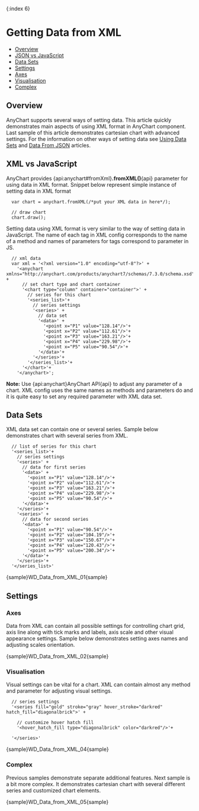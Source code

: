 {:index 6}
# Getting Data from XML

* [Overview](#overview)
* [JSON vs JavaScript](#json_vs_javascript)
* [Data Sets](#data_sets)
* [Settings](#settings)
 * [Axes](#axes)
 * [Visualisation](#visualisation)
 * [Complex](#complex)

## Overview

AnyChart supports several ways of setting data. This article quickly demonstrates main aspects of using XML format in AnyChart component. Last sample of this article demonstrates cartesian chart with advanced settings. For the information on other ways of setting data see [Using Data Sets](Using_Data_Sets) and [Data From JSON](Data_From_JSON) articles.

## XML vs JavaScript

AnyChart provides {api:anychart#fromXml}**.fromXML()**{api} parameter for using data in XML format. Snippet below represent simple instance of setting data in XML format

```
  var chart = anychart.fromXML(/*put your XML data in here*/);

  // draw chart
  chart.draw();
```

Setting data using XML format is very similar to the way of setting data in JavaScript. The name of each tag in XML config corresponds to the name of a method and names of parameters for tags correspond to parameter in JS.

```
  // xml data
  var xml = '<?xml version="1.0" encoding="utf-8"?>' +
    '<anychart xmlns="http://anychart.com/products/anychart7/schemas/7.3.0/schema.xsd">' +
      // set chart type and chart container
      '<chart type="column" container="container">' +
        // series for this chart
        '<series_list>'+
          // series settings
          '<series>' +
            // data set
            '<data>' +
              '<point x="P1" value="128.14"/>'+
              '<point x="P2" value="112.61"/>'+
              '<point x="P3" value="163.21"/>'+
              '<point x="P4" value="229.98"/>'+
              '<point x="P5" value="90.54"/>'+
            '</data>'+
          '</series>'+
        '</series_list>'+
      '</chart>'+
    '</anychart>';
```

**Note:** Use {api:anychart}AnyChart API{api} to adjust any parameter of a chart. XML config uses the same names as methods and parameters do and it is quite easy to set any required parameter with XML data set.

## Data Sets

XML data set can contain one or several series. Sample below demonstrates chart with several series from XML.

```
  // list of series for this chart
  '<series_list>'+
    // series settings
    '<series>' +
      // data for first series
      '<data>' +
        '<point x="P1" value="128.14"/>'+
        '<point x="P2" value="112.61"/>'+
        '<point x="P3" value="163.21"/>'+
        '<point x="P4" value="229.98"/>'+
        '<point x="P5" value="90.54"/>'+
      '</data>'+
    '</series>'+
    '<series>' +
      // data for second series
      '<data>' +
        '<point x="P1" value="90.54"/>'+
        '<point x="P2" value="104.19"/>'+
        '<point x="P3" value="150.67"/>'+
        '<point x="P4" value="120.43"/>'+
        '<point x="P5" value="200.34"/>'+
      '</data>'+
    '</series>'+
  '</series_list>'
```

{sample}WD\_Data\_from\_XML\_01{sample}

## Settings

### Axes

Data from XML can contain all possible settings for controlling chart grid, axis line along with tick marks and labels, axis scale and other visual appearance settings. Sample below demonstrates setting axes names and adjusting scales orientation.

{sample}WD\_Data\_from\_XML\_02{sample}

### Visualisation

Visual settings can be vital for a chart. XML can contain almost any method and parameter for adjusting visual settings.

```
  // series settings
  '<series fill="gold" stroke="gray" hover_stroke="darkred" hatch_fill="diagonalbrick">' +

    // customize hover hatch fill
    '<hover_hatch_fill type="diagonalbrick" color="darkred"/>'+

  '</series>'
```

{sample}WD\_Data\_from\_XML\_04{sample}

### Complex

Previous samples demonstrate separate additional features. Next sample is a bit more complex. It demonstrates cartesian chart with several different series and customized chart elements.

{sample}WD\_Data\_from\_XML\_05{sample}


<!--



















AnyChart provides variate of possibilities for translating data into Anychart JavaScript library. Constant usage of java script solutions may appear to be unproductive and even impossible in some cases. Aiming to makes our component more comfortable for our partners, Anychart provides opportunities to use data from XML file. This article is divided to usage of XML format as source of information and chart style setter.

For feeding XML files to anychart, use {api:anychart#fromXml}**.fromXML()**{api} parameter.

```
  var chart = anychart.fromXml(/*put your XML data in here*/);

  // set container and draw chart
  chart.container('container').draw();
```

Snippet above demonstrates getting data from XML but avoid illuminating XML structure itself. Snippet below represents simple structure of acceptable XML.

```
  // xml data
  var xml = '<?xml version="1.0" encoding="utf-8"?>' +
    '<anychart xmlns="http://anychart.com/products/anychart7/schemas/7.3.0/schema.xsd">' +
      // set chart type and chart container
      '<chart type="column" container="container">' +
        // series for this chart
        '<series_list>'+
          // series settings
          '<series>' +
            // data set
            '<data>' +
              '<point x="P1" value="128.14"/>'+
              '<point x="P2" value="112.61"/>'+
              '<point x="P3" value="163.21"/>'+
              '<point x="P4" value="229.98"/>'+
              '<point x="P5" value="90.54"/>'+
            '</data>'+
          '</series>'+
        '</series_list>'+
      '</chart>'+
    '</anychart>';
```

{sample}WD\_Data\_from\_XML\_01{sample}

## Multiple Series

Charts with multiple series are not much different from the charts with single one. Snippet below demonstrates main aspects of multi-series data from XML.

```
  <series_list>
    <series>
      <data>
        <point x="P1" value="128.14"/>
        <point x="P2" value="112.61"/>
        <point x="P3" value="163.21"/>
        <point x="P4" value="229.98"/>
        <point x="P5" value="90.54"/>
      </data>
    </series>
    <series>
      <data>
        <point x="P1" value="90.54"/>
        <point x="P2" value="104.19"/>
        <point x="P3" value="150.67"/>
        <point x="P4" value="120.43"/>
        <point x="P5" value="200.34"/>
      </data>
    </series>
  </series_list>
```

{sample}WD\_Data\_from\_XML\_02{sample}

## Axis

Data from XML may contain all possible settings for controlling chart grid, axis line along with tick marks and labels, axis scale and other visual appearance settings. In this section we will quickly demonstrate how axis orientation can be adjusted, how axis scale can be inverted and how minimum and maximum values can be controlled.

### Orientation

With AnyChart you can place axes to any side of the chart, all you need to do is to adjust {api:anychart.enums.Orientation}**.orientation()**{api} parameter of {api:anychart.charts.Cartesian#yAxis}**.yAxis()**{api} or {api:anychart.charts.Cartesian#xAxis}**.xAxis()**{api} methods.

Orientation depends on plot type and inversion of axes, you will find list of all possible orientation and inversion settings in [Axes Orientation](../Axes_and_Grids/Axis_Orientation) tutorial.

```
  // x axes setting
  '<x_axes>'+
    // adjust default x axis
    '<axis orientation="top" title="false"/>'+
  '</x_axes>'+
  // y axes settings
  '<y_axes>' +
    // adjust default y axis
    '<axis orientation="right" title="false"/>'+
  '</y_axes>'
```

Look at the demonstration of this feature on the Single-series sample:

{sample}WD\_Data\_from\_XML\_03{sample}

### Inversion

AnyChart allows to invert any axis: Y, X or any extra axis. Inversion is controlled by axis **.inverted()**:

```
  '<y_scale inverted="true"/>'
```

Look at the demonstration of Y Axis inversion on the Single-series sample:

{sample}WD\_Data\_from\_XML\_04{sample}

### Logarithmic Scale

Logarithmic scale can be used for improving visual appearance of data with great range of values.

```
  '<y_scale type="log"/>'
```

{sample}WD\_Data\_from\_XML\_05{sample}

More information on scales can be found in [Scales article](../Axes_and_Grids/Scales).

## Visualization

In this section we will describe main parts of charts visual appearance using XML.

```
  // series settings
  '<series fill="gold" stroke="gray" hover_stroke="darkred" hatch_fill="diagonalbrick">' +

    // customize hover hatch fill
    '<hover_hatch_fill type="diagonalbrick" color="darkred"/>'+

  '</series>'
```

Using such settings we've created a style that defines columns of Gold color with gray border and hatch filled with DiagonalBrick. Also, we've defined that when user will move cursor over an element it will be highlighted with a DarkRed border and hatch fill colored DarkRed too.
Now we will take a sample single series chart described above and apply it to all chart elements.

{sample}WD\_Data\_from\_XML\_06{sample}

### Markers

Marker is an object with a specified shape, size, and color or an image used to mark and to identify chart elements. AnyChart allows to add markers to any data element including columns.


In the sample below we will take single-series data described above and mark the highest column in series with a "Star5" of the "Gold" color.


To make marker visually appealing we will create a style, that will tell AnyChart to set marker size to 12 pixels in normal state, and make it bigger (12 pixels) when user moves cursor over an element.

```
  '<series>' +
    // data set
    '<data>' +
      '<point x="P1" value="128.14"/>'+
      '<point x="P2" value="112.61"/>'+
      '<point x="P3" value="163.21"/>'+
      '<point x="P4" value="229.98">'+
        // marker settings
        '<marker enabled="true" type="star5" fill="gold" size="12"/>'+
        // marker settings on mouse over
        '<hover_marker size="15"/>'+
      '</point>'+
      '<point x="P5" value="90.54"/>'+
    '</data>'+
  '</series>'
```

Result of this code is shown below

{sample}WD\_Data\_from\_XML\_07{sample}

### Colors

AnyChart uses default color palette to colorize data elements of chart automatically even if you have not defined special colors.

### Coloring Series

Let's demonstrate how to apply different colors to different data series. To apply the color to the exact series we need to set {api:anychart.graphics.vector.Fill}**.fill()**{api} parameters in the {api:anychart.core.cartesian.series}**series**{api}. In the sample below we have 5 series with sample data and we'll color each series in different color. Here is the sample:

{sample}WD\_Data\_from\_XML\_08{sample}

### Coloring Elements

In the sample below we will see how we can colorize individual points. We have chart with one series and predefined color for all elements. We will set "Rgb(180,77,77)" color for minimum point and "Rgb(77,180,77)" for the maximal one. As you see it is very easy to do by setting {api:anychart.graphics.vector.Fill}**".fill()"**{api} method for a **point**.

In the sample below we will see how we can colorize individual points. We have chart with one series and predefined color for all elements. We will set "Rgb(180,77,77)" color for minimum point and "Rgb(77,180,77)" for the maximal one. As you see it is very easy to do by setting {api:anychart.graphics.vector.Fill}**".fill()"**{api} method for a **point**.

{sample}WD\_Data\_from\_XML\_09{sample}

 **Important Note:**
AnyChart seriously takes care of visualization and users convenience - that is why we have a number of ways to set
colors, for example, instead of "Rgb(180,77,77)" you can set "HSB" or "HTMLConstant" or "#HEXCode"- and the color will be the same. Depending on your system/site/application design you may need - and use - any of this color setting methods. But even this it is not all about colors in AnyChart. Read more about setting colors below and in the following Help Sections:
  * [Color management](../Appearance_Settings/Color_Management)

## Hatch Fills

AnyChart technology allows printing of charts. Some color printers print colors unpredictable and very often it is hard to identify similar colors. Also it is impossible to identify colors on prints of b/w (monochrome) printers. AnyChart has very useful feature - hatch fills, ideal for differentiating elements for black and white display or for those who are color blind. Hatch fill is fully-independent structure, it doesn't rely on color fill and it has own settings. To see the whole range of available hatch types see [Hatch](../Appearance_Settings/Hatch_Fill) tutorial.


To demonstrate hatch fill feature we've prepared the following sample. As you see it is completely monochrome. We have chart with 5 series with 3 data points in each. For every series we've applied different hatch fills by setting {api:anychart.charts.Cartesian#hatchFillPalette}**.hatchFill()**{api} parameter for series.

{sample}WD\_Data\_from\_XML\_10{sample}

## Advanced Settings

All mentioned settings in this articles were demonstrated on the column chart. Column chart has multiple predefined parameters thus can't fully represent all variety of tunable settings and options. Next sample fixes this drawback. It demonstrates cartesian chart with several different series and customized chart elements.

{sample}WD\_Data\_from\_XML\_11{sample}

## Supported Chart Types

As far as XML is just a way of setting data and chart configuration, any type of charts from list of [Supported Chart Types](../Quick_Start/Supported_Chart_Types). Here is a sample of polar chart with all configuration settings from XML.

{sample}WD\_Data\_from\_XML\_12{sample}
-->